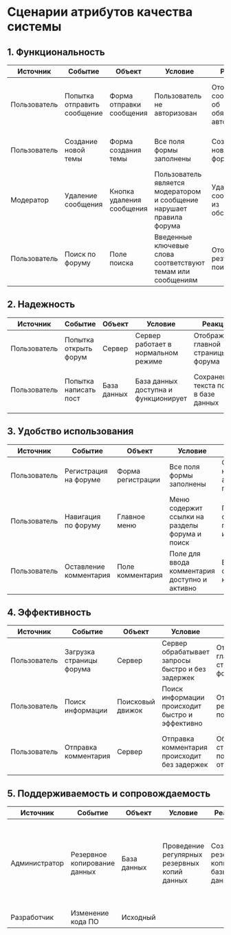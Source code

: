 # Сценарии атрибутов качества системы

## 1. Функциональность 
 | Источник     | Событие                     | Объект                    | Условие                                                               | Реакция                                           | Мера                                                                             |
 | ------------ | --------------------------- | ------------------------- | --------------------------------------------------------------------- | ------------------------------------------------- | -------------------------------------------------------------------------------- |
 | Пользователь | Попытка отправить сообщение | Форма отправки сообщения  | Пользователь не авторизован                                           | Отображение сообщения об обязательной авторизации | Пользовательский интерфейс должен информировать о необходимости авторизации      |
 | Пользователь | Создание новой темы         | Форма создания темы       | Все поля формы заполнены                                              | Создание новой темы в форуме                      | Форма должна быть заполнена корректно перед созданием темы                       |
 | Модератор    | Удаление сообщения          | Кнопка удаления сообщения | Пользователь является модератором и сообщение нарушает правила форума | Удаление сообщения из обсуждения                  | Сообщение должно быть удалено из базы данных и не отображаться для пользователей |
 | Пользователь | Поиск по форуму             | Поле поиска               | Введенные ключевые слова соответствуют темам или сообщениям           | Отображение результатов поиска                    | Пользователь должен найти соответствующую информацию                             |
  
## 2. Надежность  

| Источник     | Событие               | Объект      | Условие                              | Реакция                               | Мера                                         |
| ------------ | --------------------- | ----------- | ------------------------------------ | ------------------------------------- | -------------------------------------------- |
| Пользователь | Попытка открыть форум | Сервер      | Сервер работает в нормальном режиме  | Отображение главной страницы форума   | Форум должен быть доступен пользователю      |
| Пользователь | Попытка написать пост | База данных | База данных доступна и функционирует | Сохранение текста поста в базе данных | База данных должна сохранить пост без потерь |

## 3. Удобство использования 

| Источник     | Событие                | Объект            | Условие                                        | Реакция                               | Мера                                                      |
| ------------ | ---------------------- | ----------------- | ---------------------------------------------- | ------------------------------------- | --------------------------------------------------------- |
| Пользователь | Регистрация на форуме  | Форма регистрации | Все поля формы заполнены                       | Создание нового аккаунта пользователя | Форма должна быть понятной и простой для заполнения       |
| Пользователь | Навигация по форуму    | Главное меню      | Меню содержит ссылки на разделы форума и поиск | Переход по ссылкам и поиск информации | Меню должно быть наглядным и удобным для использования    |
| Пользователь | Оставление комментария | Поле комментария  | Поле для ввода комментария доступно и активно  | Ввод и отправка комментария           | Поле должно быть легко доступно и простое в использовании |

## 4. Эффективность  

| Источник     | Событие                  | Объект           | Условие                                           | Реакция                             | Мера                                               |
| ------------ | ------------------------ | ---------------- | ------------------------------------------------- | ----------------------------------- | -------------------------------------------------- |
| Пользователь | Загрузка страницы форума | Сервер           | Сервер обрабатывает запросы быстро и без задержек | Отображение главной страницы форума | Время загрузки страницы должно быть минимальным    |
| Пользователь | Поиск информации         | Поисковый движок | Поиск информации происходит быстро и эффективно   | Отображение результатов поиска      | Время выполнения поиска должно быть минимальным    |
| Пользователь | Отправка комментария     | Сервер           | Отправка комментария происходит без задержек      | Обновление страницы после отправки  | Время отправки комментария должно быть минимальным |

## 5. Поддерживаемость и сопровождаемость

| Источник      | Событие                      | Объект      | Условие                                      | Реакция                              | Мера                                                                         |
| ------------- | ---------------------------- | ----------- | -------------------------------------------- | ------------------------------------ | ---------------------------------------------------------------------------- |
| Администратор | Резервное копирование данных | База данных | Проведение регулярных резервных копий данных | Создание резервной копии базы данных | Резервные копии должны быть созданы регулярно и храниться в безопасном месте |
| Разработчик   | Изменение кода ПО            | Исходный    |                                              |                                      |                                                                              |